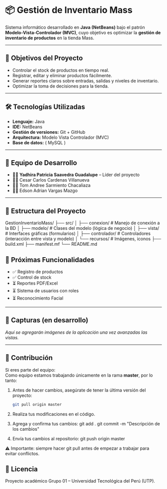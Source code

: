 # 📦 Gestión de Inventario Mass

Sistema informático desarrollado en **Java (NetBeans)** bajo el patrón **Modelo-Vista-Controlador (MVC)**, cuyo objetivo es optimizar la **gestión de inventario de productos** en la tienda Mass.  

---

## 🚀 Objetivos del Proyecto
- Controlar el stock de productos en tiempo real.  
- Registrar, editar y eliminar productos fácilmente.  
- Generar reportes claros sobre entradas, salidas y niveles de inventario.  
- Optimizar la toma de decisiones para la tienda.


---

## 🛠️ Tecnologías Utilizadas
- **Lenguaje:** Java  
- **IDE:** NetBeans  
- **Gestión de versiones:** Git + GitHub  
- **Arquitectura:** Modelo Vista Controlador (MVC)  
- **Base de datos:** ( MySQL )

---

## 👥 Equipo de Desarrollo
- 👨‍💻 **Yadhira Patricia Saavedra Guadalupe** – Líder del proyecto  
- 👨‍💻 Cesar Carlos Cardenas Villanueva  
- 👩‍💻 Tom Andree Sarmiento Chacaliaza  
- 👨‍💻 Edson Adrian Vargas Mazgo 


---

## 📂 Estructura del Proyecto
GestionInventarioMass/
├── src/
│ ├── conexion/ # Manejo de conexión a la BD
│ ├── modelo/ # Clases del modelo (lógica de negocio)
│ ├── vista/ # Interfaces gráficas (formularios)
│ ├── controlador/ # Controladores (interacción entre vista y modelo)
│ └── recursos/ # Imágenes, iconos
├── build.xml
├── manifest.mf
└── README.md

## 📝 Próximas Funcionalidades
- ✅ Registro de productos  
- ✅ Control de stock  
- ⏳ Reportes PDF/Excel  
- ⏳ Sistema de usuarios con roles  
- ⏳ Reconocimiento Facial

---

## 📸 Capturas (en desarrollo)
_Aquí se agregarán imágenes de la aplicación una vez avanzadas las vistas._  

---

## 🤝 Contribución
Si eres parte del equipo:  
Como equipo estamos trabajando únicamente en la rama **master**, por lo tanto:

1. Antes de hacer cambios, asegúrate de tener la última versión del proyecto:  
   ```bash
   git pull origin master
2. Realiza tus modificaciones en el código.

3. Agrega y confirma tus cambios:
   git add .
   git commit -m "Descripción de los cambios"
   
4. Envía tus cambios al repositorio:
   git push origin master

   
⚠️ Importante: siempre hacer git pull antes de empezar a trabajar para evitar conflictos.

## 📄 Licencia
Proyecto académico Grupo 01 – Universidad Tecnológica del Perú (UTP).  
